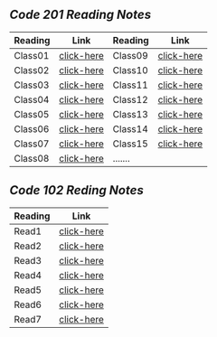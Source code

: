 

## *Code 201 Reading Notes* 

Reading | Link | Reading | Link
------- | --------- | -------- | ----------
 Class01 | [click-here](https://qaisw96.github.io/reading-notes/class-01) | Class09 | [click-here](#)
 Class02 | [click-here](https://qaisw96.github.io/reading-notes/class-02) | Class10 | [click-here](#)
 Class03 | [click-here](#) | Class11 | [click-here](#)
 Class04 | [click-here](#) | Class12 | [click-here](#)
 Class05 | [click-here](#) | Class13 | [click-here](#)
 Class06 | [click-here](#) | Class14 | [click-here](#)
 Class07 | [click-here](#) | Class15 | [click-here](#)
 Class08 | [click-here](#) | .......








## *Code 102 Reding Notes* 

Reading | Link 
------- | ---------
Read1 | [click-here](https://qaisw96.github.io/reading-notes/read1) 
Read2 | [click-here](https://qaisw96.github.io/reading-notes/read2) 
Read3 | [click-here](https://qaisw96.github.io/reading-notes/read3) 
Read4 | [click-here](https://qaisw96.github.io/reading-notes/read4) 
Read5 | [click-here](https://qaisw96.github.io/reading-notes/read5) 
Read6 | [click-here](https://qaisw96.github.io/reading-notes/read6) 
Read7 | [click-here](https://qaisw96.github.io/reading-notes/read7) 

